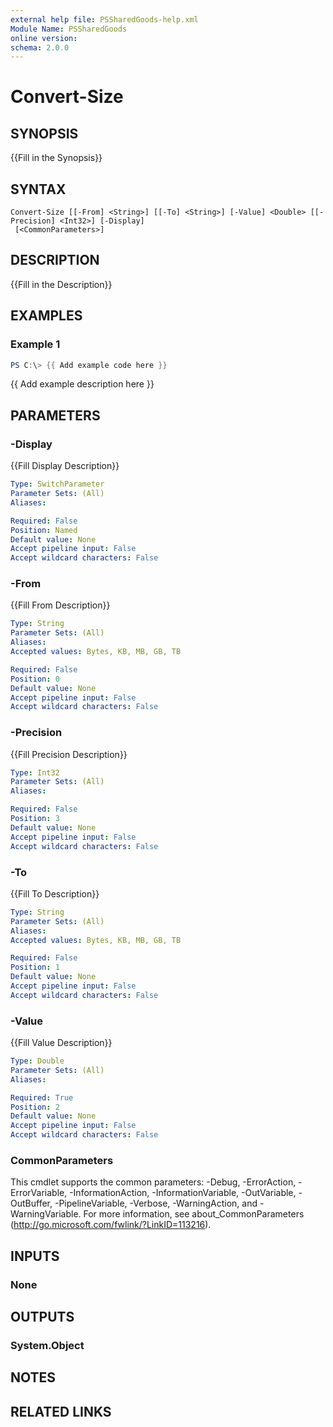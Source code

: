 ```yaml
---
external help file: PSSharedGoods-help.xml
Module Name: PSSharedGoods
online version:
schema: 2.0.0
---
```


# Convert-Size

## SYNOPSIS
{{Fill in the Synopsis}}

## SYNTAX

```
Convert-Size [[-From] <String>] [[-To] <String>] [-Value] <Double> [[-Precision] <Int32>] [-Display]
 [<CommonParameters>]
```

## DESCRIPTION
{{Fill in the Description}}

## EXAMPLES

### Example 1
```powershell
PS C:\> {{ Add example code here }}
```

{{ Add example description here }}

## PARAMETERS

### -Display
{{Fill Display Description}}

```yaml
Type: SwitchParameter
Parameter Sets: (All)
Aliases:

Required: False
Position: Named
Default value: None
Accept pipeline input: False
Accept wildcard characters: False
```

### -From
{{Fill From Description}}

```yaml
Type: String
Parameter Sets: (All)
Aliases:
Accepted values: Bytes, KB, MB, GB, TB

Required: False
Position: 0
Default value: None
Accept pipeline input: False
Accept wildcard characters: False
```

### -Precision
{{Fill Precision Description}}

```yaml
Type: Int32
Parameter Sets: (All)
Aliases:

Required: False
Position: 3
Default value: None
Accept pipeline input: False
Accept wildcard characters: False
```

### -To
{{Fill To Description}}

```yaml
Type: String
Parameter Sets: (All)
Aliases:
Accepted values: Bytes, KB, MB, GB, TB

Required: False
Position: 1
Default value: None
Accept pipeline input: False
Accept wildcard characters: False
```

### -Value
{{Fill Value Description}}

```yaml
Type: Double
Parameter Sets: (All)
Aliases:

Required: True
Position: 2
Default value: None
Accept pipeline input: False
Accept wildcard characters: False
```

### CommonParameters
This cmdlet supports the common parameters: -Debug, -ErrorAction, -ErrorVariable, -InformationAction, -InformationVariable, -OutVariable, -OutBuffer, -PipelineVariable, -Verbose, -WarningAction, and -WarningVariable.
For more information, see about_CommonParameters (http://go.microsoft.com/fwlink/?LinkID=113216).

## INPUTS

### None

## OUTPUTS

### System.Object
## NOTES

## RELATED LINKS

